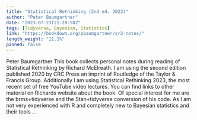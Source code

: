 ```yaml
---
title: "Statistical Rethinking (2nd ed. 2023)"
author: "Peter Baumgartner"
date: "2023-07-23T21:28:50Z"
tags: [Tidyverse, Bayesian, Statistics]
link: "https://bookdown.org/pbaumgartner/sr2-notes/"
length_weight: "11.1%"
pinned: false
---
```


Peter Baumgartner This book collects personal notes during reading of Statistical Rethinking by Richard McElreath. I am using the second edition published 2020 by CRC Press an imprint of Routledge of the Taylor & Francis Group. Additionally I am using Statistical Rethinking 2023, the most recent set of free YouTube video lectures. You can find links to other material on Richards website about the book. Of special interest for me are the brms+tidyverse and the Stan+tidyverse conversion of his code. As I am not very experienced with R and completely new to Bayesian statistics and their tools ...
